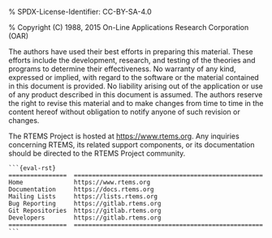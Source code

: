 % SPDX-License-Identifier: CC-BY-SA-4.0

% Copyright (C) 1988, 2015 On-Line Applications Research Corporation (OAR)

The authors have used their best efforts in preparing this material. These
efforts include the development, research, and testing of the theories and
programs to determine their effectiveness. No warranty of any kind, expressed
or implied, with regard to the software or the material contained in this
document is provided. No liability arising out of the application or use of
any product described in this document is assumed. The authors reserve the
right to revise this material and to make changes from time to time in the
content hereof without obligation to notify anyone of such revision or changes.

The RTEMS Project is hosted at <https://www.rtems.org>. Any inquiries concerning
RTEMS, its related support components, or its documentation should be directed
to the RTEMS Project community.

````{topic} RTEMS Online Resources
```{eval-rst}
================  ====================================================
Home              https://www.rtems.org
Documentation     https://docs.rtems.org
Mailing Lists     https://lists.rtems.org
Bug Reporting     https://gitlab.rtems.org
Git Repositories  https://gitlab.rtems.org
Developers        https://gitlab.rtems.org
================  ====================================================
```
````
